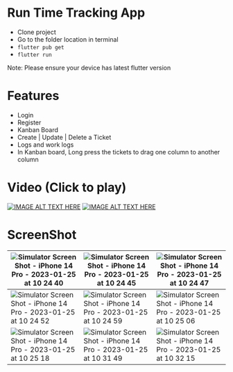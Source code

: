 # Run Time Tracking App
- Clone project
- Go to the folder location in terminal
- ``` flutter pub get ```
- ``` flutter run ```

Note: Please ensure your device has latest flutter version

# Features
- Login
- Register
- Kanban Board 
- Create | Update | Delete a Ticket
- Logs and work logs
- In Kanban board, Long press the tickets to drag one column to another column


# Video (Click to play)
[![IMAGE ALT TEXT HERE](https://img.youtube.com/vi/tSwCKBCuKgc/0.jpg)](https://www.youtube.com/watch?v=tSwCKBCuKgc)
[![IMAGE ALT TEXT HERE](https://img.youtube.com/vi/zqlNroPX5JQ/0.jpg)](https://www.youtube.com/watch?v=zqlNroPX5JQ)
# ScreenShot
| ![Simulator Screen Shot - iPhone 14 Pro - 2023-01-25 at 10 24 40](https://user-images.githubusercontent.com/7789298/214481682-03cfdc6a-5f5a-4d18-a85a-4d8365ef9a56.png) | ![Simulator Screen Shot - iPhone 14 Pro - 2023-01-25 at 10 24 45](https://user-images.githubusercontent.com/7789298/214481697-6d5f11f4-c5cd-45cc-abb2-11b4b0809fb8.png) | ![Simulator Screen Shot - iPhone 14 Pro - 2023-01-25 at 10 24 47](https://user-images.githubusercontent.com/7789298/214481701-bdc90cfc-1ee1-4988-9d27-b6035d4bf6d4.png) |
| --- | --- | --- |
| ![Simulator Screen Shot - iPhone 14 Pro - 2023-01-25 at 10 24 52](https://user-images.githubusercontent.com/7789298/214481703-e92ffdbc-9ffb-42cb-a439-9f028a19bf77.png) | ![Simulator Screen Shot - iPhone 14 Pro - 2023-01-25 at 10 24 59](https://user-images.githubusercontent.com/7789298/214481706-8dd73723-3174-443e-b9d6-5a29096bfa52.png) | ![Simulator Screen Shot - iPhone 14 Pro - 2023-01-25 at 10 25 06](https://user-images.githubusercontent.com/7789298/214481710-47a483d1-0e2b-4c58-b332-48f904ec3aa3.png) |
| ![Simulator Screen Shot - iPhone 14 Pro - 2023-01-25 at 10 25 18](https://user-images.githubusercontent.com/7789298/214481712-d589eaa5-3586-482c-b951-f2c6de1b7489.png) | ![Simulator Screen Shot - iPhone 14 Pro - 2023-01-25 at 10 31 49](https://user-images.githubusercontent.com/7789298/214482163-73d357fc-c93e-4538-b12a-b7cc569e92b6.png) | ![Simulator Screen Shot - iPhone 14 Pro - 2023-01-25 at 10 32 15](https://user-images.githubusercontent.com/7789298/214482174-55f425bd-b48a-40a7-87f0-c7d2a948a919.png) |










